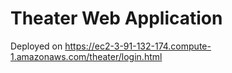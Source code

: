 # Theater Web Application
Deployed on https://ec2-3-91-132-174.compute-1.amazonaws.com/theater/login.html
